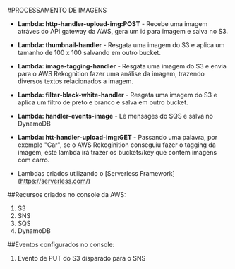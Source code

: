 #PROCESSAMENTO DE IMAGENS

* **Lambda: http-handler-upload-img:POST** - Recebe uma imagem atráves do API gateway da AWS, gera um id para imagem e salva no S3.
* **Lambda: thumbnail-handler** - Resgata uma imagem do S3 e aplica um tamanho de 100 x 100 salvando em outro bucket.
* **Lambda: image-tagging-handler** - Resgata uma imagem do S3 e envia para o AWS Rekognition fazer uma análise da imagem, trazendo diversos textos relacionados a imagem.
* **Lambda: filter-black-white-handler** - Resgata uma imagem do S3 e aplica um filtro de preto e branco e salva em outro bucket.
* **Lambda: handler-events-image** - Lê mensages do SQS e salva no DynamoDB
* **Lambda: htt-handler-upload-img:GET** - Passando uma palavra, por exemplo "Car", se o AWS Rekoginition conseguiu fazer o tagging da imagem, este lambda irá trazer os buckets/key que contém imagens com carro.

* Lambdas criados utilizando o [Serverless Framework] (https://serverless.com/)

##Recursos criados no console da AWS: 
1. S3
2. SNS
3. SQS
4. DynamoDB

##Eventos configurados no console:
1. Evento de PUT do S3 disparado para o SNS

